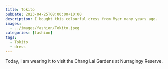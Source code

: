 ```yaml
---
title: Tokito
pubDate: 2023-04-25T08:00:00+10:00
description: I bought this colourful dress from Myer many years ago.
images:
  - ../images/fashion/Tokito.jpeg
categories: [fashion]
tags:
  - Tokito
  - dress
---
```


Today, I am wearing it to visit the Chang Lai Gardens at Nurragingy Reserve.
